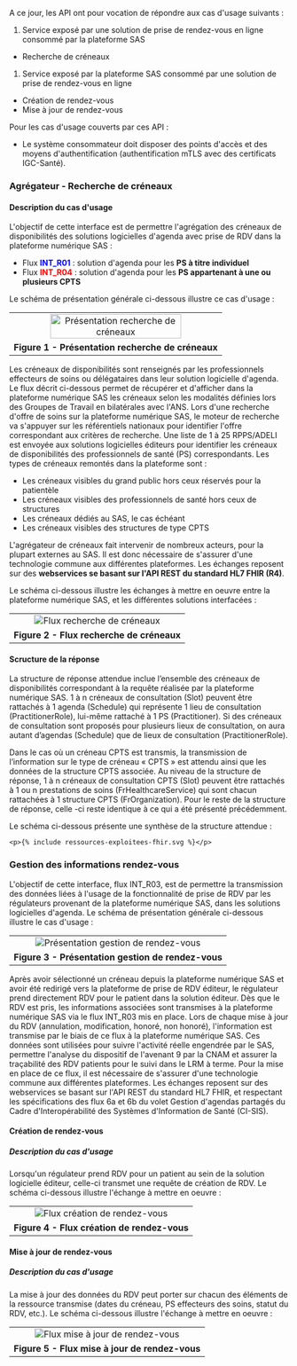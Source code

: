 A ce jour, les API ont pour vocation de répondre aux cas d'usage suivants :
1. Service exposé par une solution de prise de rendez-vous en ligne consommé par la plateforme SAS
  - Recherche de créneaux
1. Service exposé par la plateforme SAS consommé par une solution de prise de rendez-vous en ligne
  - Création de rendez-vous
  - Mise à jour de rendez-vous

Pour les cas d'usage couverts par ces API :
- Le système consommateur doit disposer des points d'accès et des moyens d'authentification (authentification mTLS avec des certificats IGC-Santé).

### Agrégateur - Recherche de créneaux

#### Description du cas d'usage
L'objectif de cette interface est de permettre l'agrégation des créneaux de disponibilités des solutions logicielles d'agenda avec prise de RDV dans la plateforme numérique SAS :
- Flux <font color='blue'><b>INT_R01</b></font> : solution d'agenda pour les **PS à titre individuel**
- Flux <font color='red'><b>INT_R04</b></font> : solution d'agenda pour les **PS appartenant à une ou plusieurs CPTS**

Le schéma de présentation générale ci-dessous illustre ce cas d'usage :

<table align="center">
    <tr>
        <td align ="center">
            <div class="figure">
                <img src="recherche_creneaux_1.png" width="80%" height="80%" alt="Présentation recherche de créneaux" title="Présentation recherche de créneaux">
            </div>
        </td>    
    </tr>
    <tr>
        <td align ="center">
            <b>Figure 1 - Présentation recherche de créneaux</b>
        </td>
    </tr>
</table>

Les créneaux de disponibilités sont renseignés par les professionnels effecteurs de soins ou délégataires dans leur solution logicielle d'agenda. Le flux décrit ci-dessous permet de récupérer et d'afficher dans la plateforme numérique SAS les créneaux selon les modalités définies lors des Groupes de Travail en bilatérales avec l'ANS.
Lors d'une recherche d'offre de soins sur la plateforme numérique SAS, le moteur de recherche va s'appuyer sur les référentiels nationaux pour identifier l'offre correspondant aux critères de recherche. Une liste de 1 à 25 RPPS/ADELI est envoyée aux solutions logicielles éditeurs pour identifier les créneaux de disponibilités des professionnels de santé (PS) correspondants. Les types de créneaux remontés dans la plateforme sont :
- Les créneaux visibles du grand public hors ceux réservés pour la patientèle
- Les créneaux visibles des professionnels de santé hors ceux de structures
- Les créneaux dédiés au SAS, le cas échéant
- Les créneaux visibles des structures de type CPTS

L'agrégateur de créneaux fait intervenir de nombreux acteurs, pour la plupart externes au SAS. Il est donc nécessaire de s'assurer d'une technologie commune aux différentes plateformes.
Les échanges reposent sur des **webservices se basant sur l'API REST du standard HL7 FHIR (R4)**.

Le schéma ci-dessous illustre les échanges à mettre en oeuvre entre la plateforme numérique SAS, et les différentes solutions interfacées :

<table align="center">
    <tr>
        <td align ="center">
            <div class="figure">
                <img src="recherche_creneaux_2.png" alt="Flux recherche de créneaux" title="Flux recherche de créneaux">
            </div>
        </td>    
    </tr>
    <tr>
        <td align ="center">
            <b>Figure 2 - Flux recherche de créneaux</b>
        </td>
    </tr>
</table>

#### Scructure de la réponse

La structure de réponse attendue inclue l’ensemble des créneaux de disponibilités correspondant à la requête réalisée par la plateforme numérique SAS.
1 à n créneaux de consultation (Slot) peuvent être rattachés à 1 agenda (Schedule) qui représente 1 lieu de consultation (PractitionerRole), lui-même rattaché à 1 PS (Practitioner). Si des créneaux de consultation sont proposés pour plusieurs lieux de consultation, on aura autant d’agendas (Schedule) que de lieux de consultation (PractitionerRole).

Dans le cas où un créneau CPTS est transmis, la transmission de l’information sur le type de créneau « CPTS » est attendu ainsi que les données de la structure CPTS associée. 
Au niveau de la structure de réponse, 1 à n créneaux de consultation CPTS (Slot) peuvent être rattachés à 1 ou n prestations de soins (FrHealthcareService) qui sont chacun rattachées à 1 structure CPTS (FrOrganization). Pour le reste de la structure de réponse, celle -ci reste identique à ce qui a été présenté précédemment.

Le schéma ci-dessous présente une synthèse de la structure attendue :

    <p>{% include ressources-exploitees-fhir.svg %}</p>


### Gestion des informations rendez-vous

L'objectif de cette interface, flux INT_R03, est de permettre la transmission des données liées à l'usage de la fonctionnalité de prise de RDV par les régulateurs provenant de la plateforme numérique SAS, dans les solutions logicielles d'agenda.
Le schéma de présentation générale ci-dessous illustre le cas d'usage :

<table align="center">
    <tr>
        <td align ="center">
            <div class="figure">
                <img src="creation_rendez_vous_1.png" alt="Présentation gestion de rendez-vous" title="Présentation gestion de rendez-vous">
            </div>
        </td>    
    </tr>
    <tr>
        <td align ="center">
            <b>Figure 3 - Présentation gestion de rendez-vous</b>
        </td>
    </tr>
</table>

Après avoir sélectionné un créneau depuis la plateforme numérique SAS et avoir été redirigé vers la plateforme de prise de RDV éditeur, le régulateur prend directement RDV pour le patient dans la solution éditeur. Dès que le RDV est pris, les informations associées sont transmises à la plateforme numérique SAS via le flux INT_R03 mis en place. Lors de chaque mise à jour du RDV (annulation, modification, honoré, non honoré), l'information est transmise par le biais de ce flux à la plateforme numérique SAS. Ces données sont utilisées pour suivre l'activité réelle engendrée par le SAS, permettre l'analyse du dispositif de l'avenant 9 par la CNAM et assurer la traçabilité des RDV patients pour le suivi dans le LRM à terme.
Pour la mise en place de ce flux, il est nécessaire de s'assurer d'une technologie commune aux différentes plateformes. Les échanges reposent sur des webservices se basant sur l'API REST du standard HL7 FHIR, et respectant les spécifications des flux 6a et 6b du volet Gestion d'agendas partagés du Cadre d'Interopérabilité des Systèmes d'Information de Santé (CI-SIS).

#### Création de rendez-vous

##### Description du cas d'usage
Lorsqu'un régulateur prend RDV pour un patient au sein de la solution logicielle éditeur, celle-ci transmet une requête de création de RDV.
Le schéma ci-dessous illustre l'échange à mettre en oeuvre :

<table align="center">
    <tr>
        <td align ="center">
            <div class="figure">
                <img src="creation_rendez_vous_2.png" alt="Flux création de rendez-vous" title="Flux création de rendez-vous">
            </div>
        </td>    
    </tr>
    <tr>
        <td align ="center">
            <b>Figure 4 - Flux création de rendez-vous</b>
        </td>
    </tr>
</table>

#### Mise à jour de rendez-vous

##### Description du cas d'usage
La mise à jour des données du RDV peut porter sur chacun des éléments de la ressource transmise (dates du créneau, PS effecteurs des soins, statut du RDV, etc.).
Le schéma ci-dessous illustre l'échange à mettre en oeuvre :

<table align="center">
    <tr>
        <td align ="center">
            <div class="figure">
                <img src="mise_a_jour_rendez_vous.png" alt="Flux mise à jour de rendez-vous" title="Flux mise à jour de rendez-vous">
            </div>
        </td>    
    </tr>
    <tr>
        <td align ="center">
            <b>Figure 5 - Flux mise à jour de rendez-vous</b>
        </td>
    </tr>
</table>